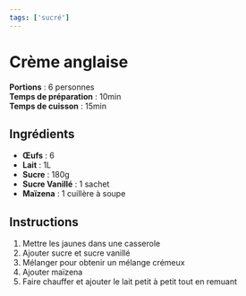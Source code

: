 ```yaml
---
tags: ['sucré']
---
```


# Crème anglaise

**Portions** : 6 personnes  
**Temps de préparation** : 10min  
**Temps de cuisson** : 15min  

<TagLinks />

## Ingrédients

- **Œufs** : 6
- **Lait** : 1L
- **Sucre** : 180g
- **Sucre Vanillé** : 1 sachet
- **Maïzena** : 1 cuillère à soupe

## Instructions

1. Mettre les jaunes dans une casserole
2. Ajouter sucre et sucre vanillé
3. Mélanger pour obtenir un mélange crémeux
4. Ajouter maïzena
5. Faire chauffer et ajouter le lait petit à petit tout en remuant

